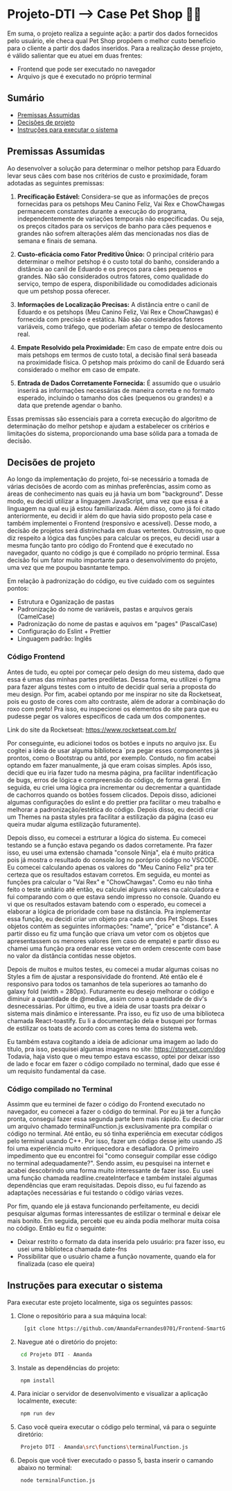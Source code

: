 # Projeto-DTI --> Case Pet Shop  🐶🐾
Em suma, o projeto realiza a seguinte ação: a partir dos dados fornecidos pelo usuário, ele checa qual  Pet Shop propõem o melhor custo benefício para o cliente a partir dos dados inseridos. Para a realização desse projeto, é válido salientar que eu atuei em duas frentes:

- Frontend que pode ser executado no navegador
- Arquivo js que é executado no próprio terminal

## Sumário
- [Premissas Assumidas](#premissas-assumidas)
- [Decisões de projeto](#decisões-de-projeto)
- [Instruções para executar o sistema](#instruções-para-executar-o-sistema)

## Premissas Assumidas

Ao desenvolver a solução para determinar o melhor petshop para Eduardo levar seus cães com base nos critérios de custo e proximidade, foram adotadas as seguintes premissas:

1. **Precificação Estável:** Considera-se que as informações de preços fornecidas para os petshops Meu Canino Feliz, Vai Rex e ChowChawgas permanecem constantes durante a execução do programa, independentemente de variações temporais não especificadas. Ou seja, os preços citados para os serviços de banho para cães pequenos e grandes não sofrem alterações além das mencionadas nos dias de semana e finais de semana.

2. **Custo-eficácia como Fator Preditivo Único:** O principal critério para determinar o melhor petshop é o custo total do banho, considerando a distância ao canil de Eduardo e os preços para cães pequenos e grandes. Não são considerados outros fatores, como qualidade do serviço, tempo de espera, disponibilidade ou comodidades adicionais que um petshop possa oferecer.

3. **Informações de Localização Precisas:** A distância entre o canil de Eduardo e os petshops (Meu Canino Feliz, Vai Rex e ChowChawgas) é fornecida com precisão e estática. Não são considerados fatores variáveis, como tráfego, que poderiam afetar o tempo de deslocamento real.

4. **Empate Resolvido pela Proximidade:** Em caso de empate entre dois ou mais petshops em termos de custo total, a decisão final será baseada na proximidade física. O petshop mais próximo do canil de Eduardo será considerado o melhor em caso de empate.

5. **Entrada de Dados Corretamente Fornecida:** É assumido que o usuário inserirá as informações necessárias de maneira correta e no formato esperado, incluindo o tamanho dos cães (pequenos ou grandes) e a data que pretende agendar o banho.

Essas premissas são essenciais para a correta execução do algoritmo de determinação do melhor petshop e ajudam a estabelecer os critérios e limitações do sistema, proporcionando uma base sólida para a tomada de decisão.

## Decisões de projeto
Ao longo da implementação do projeto, foi-se necessário a tomada de várias decisões de acordo com as minhas preferências, assim como as áreas de conhecimento nas quais eu já havia um bom "background". Desse modo, eu decidi utilizar a linguagem JavaScript, uma vez que essa é a linguagem na qual eu já estou familiarizada. Além disso, como já foi citado anteriormente, eu decidi ir além do que havia sido proposto pela case e também implementei o Frontend (responsivo e acessível). Desse modo, a decisão de projetos será distrinchada em duas vertentes. Outrossim, no que diz respeito a lógica das funções para calcular os preços, eu decidi usar a mesma função tanto pro código do Frontend que é executado no navegador, quanto no código js que é compilado no próprio terminal. Essa decisão foi um fator muito importante para o desenvolvimento do projeto, uma vez que me poupou basntante tempo.

Em relação à padronização do código, eu tive cuidado com os seguintes pontos:

- Estrutura e Oganização de pastas
- Padronização do nome de variáveis, pastas e arquivos gerais (CamelCase)
- Padronização do nome de pastas e aquivos em "pages" (PascalCase)
- Configuração do Eslint + Prettier
- Linguagem padrão: Inglês

### Código Frontend
Antes de tudo, eu optei por começar pelo design do meu sistema, dado que essa é umas das minhas partes prediletas. Dessa forma, eu utilizei o figma para fazer alguns testes com o intuito de decidir qual seria a proposta do meu design. Por fim, acabei optando por me inspirar no site da Rocketseat, pois eu gosto de cores com alto contraste, além de adorar a combinação do roxo com preto! Pra isso, eu inspecionei os elementos do site para que eu pudesse pegar os valores específicos de cada um dos componentes.

Link do site da Rocketseat: https://www.rocketseat.com.br/

Por conseguinte, eu adicionei todos os botões e inputs no arquivo jsx. Eu cogitei a ideia de usar alguma biblioteca ´pra pegar esses componentes já prontos, como o Bootstrap ou antd, por exemplo. Contudo, no fim acabei optando em fazer manualmente, já que eram coisas simples. Após isso, decidi que eu iria fazer tudo na mesma página, pra facilitar indentificação de bugs, erros de lógica e compreensão do código, de forma geral. Em seguida, eu criei uma lógica pra incrementar ou decrementar a quantidade de cachorros quando os botões fossem clicados. Depois disso, adicionei algumas configurações do eslint e do prettier pra facilitar o meu trabalho e melhorar a padronização/estética do código. Depois disso, eu decidi criar um Themes na pasta styles pra facilitar a estilização da página (caso eu queira mudar alguma estilização futuramente).

Depois disso, eu comecei a estrturar a lógica do sistema. Eu comecei testando se a função estava pegando os dados corretamente. Pra fazer isso, eu usei uma extensão chamada "console Ninja", ela é muito prática pois já mostra o resultado do console.log no poróprio código no VSCODE. Eu comecei calculando apenas os valores do "Meu Canino Feliz" pra ter certeza que os resultados estavam corretos. Em seguida, eu montei as funções pra calcular o "Vai Rex" e "ChowChawgas". Como eu não tinha feito o teste unitário até então, eu calculei alguns valores na calculadora e fui comparando com o que estava sendo impresso no console. Quando eu vi que os resultados estavam batendo com o esperado, eu comecei a elaborar a lógica de prioridade com base na distância. Pra implementar essa função, eu decidi criar um objeto pra cada um dos Pet Shops. Esses objetos contém as seguintes informações: "name", "price" e "distance". A partir disso eu fiz uma função que criava um vetor com os objetos que apresentassem os menores valores (em caso de empate) e partir disso eu chamei uma função pra ordenar esse vetor em ordem crescente com base no valor da distância contidas nesse objetos.

Depois de muitos e muitos testes, eu comecei a mudar algumas coisas no Styles a fim de ajustar a responsividade do frontend. Até então ele é responsivo para todos os tamanhos de tela superiores ao tamanho do galaxy fold (width = 280px). Futuramente eu desejo melhorar o código e diminuir a quantidade de @medias, assim como a quantidade de div's desnecessárias. Por último, eu tive a ideia de usar toasts pra deixar o sistema mais dinâmico e interessante. Pra isso, eu fiz uso de uma biblioteca chamada React-toastify. Eu li a documentação dela e busquei por formas de estilizar os toats de acordo com as cores tema do sistema web.

Eu também estava cogitando a ideia de adicionar uma imagem ao lado do título, pra isso, pesquisei algumas imagens no site: https://storyset.com/dog
Todavia, haja visto que o meu tempo estava escasso, optei por deixar isso de lado e focar em fazer o código compilado no terminal, dado que esse é um requisito fundamental da case.

### Código compilado no Terminal
Assimm que eu terminei de fazer o código do Frontend executado no navegador, eu comecei a fazer o código do terminal. Por eu já ter a função pronta, consegui fazer essa segunda parte bem mais rápido. Eu decidi criar um arquivo chamado terminalFunction.js exclusivamente pra compilar o código no terminal. Até então, eu só tinha experiência em executar códigos pelo terminal usando C++. Por isso, fazer um código desse jeito usando JS foi uma experiência muito enriquecedora e desafiadora. O primeiro impedimento que eu encontrei foi "como conseguir compilar esse código no terminal adequadamente?". Sendo assim, eu pesquisei na internet e acabei descobrindo uma forma muito interessante de fazer isso. Eu usei uma função chamada readline.createInterface e também instalei algumas dependências que eram requisitadas. Depois disso, eu fui fazendo as adaptações necessárias e fui testando o código várias vezes.

Por fim, quando ele já estava funcionando perfeitamente, eu decidi pesquisar algumas formas interessantes de estilizar o terminal e deixar ele mais bonito. Em seguida, percebi que eu ainda podia melhorar muita coisa no código. Então eu fiz o seguinte:

- Deixar restrito o formato da data inserida pelo usuário: pra fazer isso, eu usei uma biblioteca chamada date-fns
- Possibilitar que o usuário chame a função novamente, quando ela for finalizada (caso ele queira)

## Instruções para executar o sistema
Para executar este projeto localmente, siga os seguintes passos:

1. Clone o repositório para a sua máquina local:
   ```bash
     [git clone https://github.com/AmandaFernandes0701/Frontend-SmartGym---Projeto-Trainee.git](https://github.com/AmandaFernandes0701/Projeto-DTI.git)
   
2. Navegue até o diretório do projeto:
   ```bash
    cd Projeto DTI - Amanda

3. Instale as dependências do projeto:
   ```bash
    npm install

4. Para iniciar o servidor de desenvolvimento e visualizar a aplicação localmente, execute:
   ```bash
    npm run dev

5. Caso você queira executar o código pelo terminal, vá para o seguinte diretório:
   ```bash
    Projeto DTI - Amanda\src\functions\terminalFunction.js

6. Depois que você tiver executado o passo 5, basta inserir o camando abaixo no terminal:
   ```bash
    node terminalFunction.js
